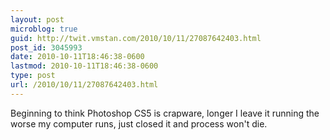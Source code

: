 ```yaml
---
layout: post
microblog: true
guid: http://twit.vmstan.com/2010/10/11/27087642403.html
post_id: 3045993
date: 2010-10-11T18:46:38-0600
lastmod: 2010-10-11T18:46:38-0600
type: post
url: /2010/10/11/27087642403.html
---
```

Beginning to think Photoshop CS5 is crapware, longer I leave it running the worse my computer runs, just closed it and process won't die.
